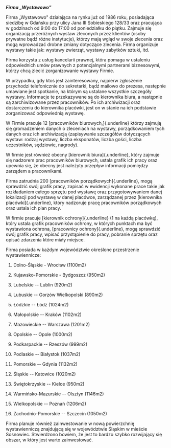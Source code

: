***Firma „Wystawowo"***

Firma „Wystawowo" działająca na rynku już od 1986 roku, posiadająca
siedzibę w Gdańsku przy ulicy Jana III Sobieskiego 128/33 oraz pracująca
w godzinach od 9:00 do 17:00 od poniedziałku do piątku. Zajmuje się
organizacją przeróżnych wystaw zleconych przez klientów (osoby prywatne
bądź różne instytucje), którzy mają wgląd w swoje zlecenia oraz mogą
wprowadzać drobne zmiany dotyczące zlecenia. Firma organizuje wystawy
takie jak: wystawy zwierząt, wystawy zabytków sztuki, itd.

Firma korzysta z usług kancelarii prawnej, która pomaga w ustaleniu
odpowiednich umów prawnych z potencjalnymi partnerami biznesowymi,
którzy chcą zlecić zorganizowanie wystawy Firmie.

W przypadku, gdy ktoś jest zainteresowany, najpierw zgłoszenie
przychodzi telefonicznie do sekretarki, bądź mailowo do prezesa,
następnie umawiane jest spotkanie, na którym są ustalane wszystkie
szczegóły wystawy. Informacje te przekazywane są do kierownika biura, a
następnie są zarchiwizowane przez pracowników. Po ich archiwizacji oraz
dostarczeniu do kierownika placówki, jest on w stanie na ich podstawie
zorganizować odpowiednią wystawę.

W Firmie pracuje 12 [pracowników biurowych,]{.underline} którzy zajmują
się gromadzeniem danych o zleceniach na wystawy, porządkowaniem tych
danych oraz ich archiwizacją (zapisywanie szczegółów dotyczących wystaw:
rodzaj wystawy, liczba eksponatów, liczba gości, liczba uczestników,
sędziowie, nagrody).

W firmie jest również obecny [kierownik biura]{.underline}, który
zajmuje się nadzorem prac pracowników biurowych, ustala grafik ich pracy
oraz upewnia się, że obecny jest należyty przepływ informacji pomiędzy
zarządem a pracownikami.

Firma zatrudnia 200 [pracowników porządkowych]{.underline}, mogą
sprawdzić swój grafik pracy, zapisać w ewidencji wykonane prace takie
jak rozkładaniem całego sprzętu pod wystawę oraz przygotowywaniem danej
lokalizacji pod wystawę w danej placówce, zarządzanej przez [kierownika
placówki]{.underline}, który nadzoruje pracę pracowników porządkowych
oraz ustala ich plan pracy.

W firmie pracuje [kierownik ochrony]{.underline} (1 na każdą placówkę),
który ustala grafik pracowników ochrony, w których punktach ma być
wystawiona ochrona, [pracownicy ochrony]{.underline}, mogą sprawdzić
swój grafik pracy, wpisać przystąpienie do pracy, pobranie sprzętu oraz
opisać zdarzenia które miały miejsce.

Firma posiada w każdym województwie określone przestrzenie
wystawiennicze:

1.  Dolno-Śląskie - Wrocław (1100m2)

2.  Kujawsko-Pomorskie - Bydgoszcz (950m2)

3.  Lubelskie -- Lublin (920m2)

4.  Lubuskie -- Gorzów Wielkopolski (890m2)

5.  Łódzkie -- Łódź (1024m2)

6.  Małopolskie -- Kraków (1102m2)

7.  Mazowieckie -- Warszawa (1201m2)

8.  Opolskie -- Opole (1000m2)

9.  Podkarpackie -- Rzeszów (999m2)

10. Podlaskie -- Białystok (1037m2)

11. Pomorskie -- Gdynia (1132m2)

12. Śląskie -- Katowice (1020m2)

13. Świętokrzyskie -- Kielce (950m2)

14. Warmińsko-Mazurskie -- Olsztyn (1146m2)

15. Wielkopolskie -- Poznań (1206m2)

16. Zachodnio-Pomorskie -- Szczecin (1050m2)

Firma planuje również zainwestowanie w nową powierzchnię wystawienniczą
znajdującą się w województwie Śląskim w mieście Sosnowiec. Stwierdzono
bowiem, że jest to bardzo szybko rozwijający się obszar, w który jest
warto zainwestować.
